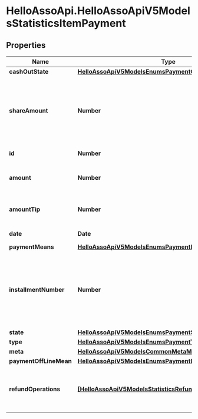 # HelloAssoApi.HelloAssoApiV5ModelsStatisticsItemPayment

## Properties

Name | Type | Description | Notes
------------ | ------------- | ------------- | -------------
**cashOutState** | [**HelloAssoApiV5ModelsEnumsPaymentCashOutState**](HelloAssoApiV5ModelsEnumsPaymentCashOutState.md) |  | [optional] 
**shareAmount** | **Number** | Amount of the item and extra options payed on this payment term (in cents) | [optional] 
**id** | **Number** | The ID of the payment | [optional] 
**amount** | **Number** | Total Amount of the payment (in cents) | [optional] 
**amountTip** | **Number** | Tip Amount of the payment (in cents) | [optional] 
**date** | **Date** | Date of the payment | [optional] 
**paymentMeans** | [**HelloAssoApiV5ModelsEnumsPaymentMeans**](HelloAssoApiV5ModelsEnumsPaymentMeans.md) |  | [optional] 
**installmentNumber** | **Number** | Indicates the payment number (useful in the case of an order comprising payments with installments) | [optional] 
**state** | [**HelloAssoApiV5ModelsEnumsPaymentState**](HelloAssoApiV5ModelsEnumsPaymentState.md) |  | [optional] 
**type** | [**HelloAssoApiV5ModelsEnumsPaymentType**](HelloAssoApiV5ModelsEnumsPaymentType.md) |  | [optional] 
**meta** | [**HelloAssoApiV5ModelsCommonMetaModel**](HelloAssoApiV5ModelsCommonMetaModel.md) |  | [optional] 
**paymentOffLineMean** | [**HelloAssoApiV5ModelsEnumsPaymentMeans**](HelloAssoApiV5ModelsEnumsPaymentMeans.md) |  | [optional] 
**refundOperations** | [**[HelloAssoApiV5ModelsStatisticsRefundOperationLightModel]**](HelloAssoApiV5ModelsStatisticsRefundOperationLightModel.md) | The refund operations information for the specific payment. | [optional] 


